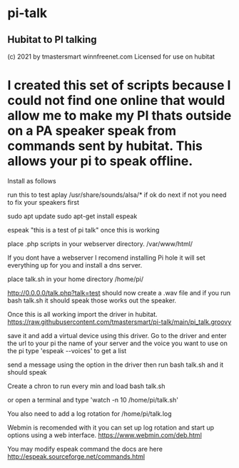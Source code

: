 # pi-talk
Hubitat to PI talking 
----------------------------------------------------------------------------------------
(c) 2021 by tmastersmart winnfreenet.com
Licensed for use on hubitat

I created this set of scripts because I could not find one online that would allow
me to make my PI thats outside on a PA speaker speak from commands sent by hubitat.
This allows your pi to speak offline. 
=========================================================================================


Install as follows

run this to test
aplay /usr/share/sounds/alsa/*
if ok do next if not you need to fix your speakers first

sudo apt update
sudo apt-get install espeak

espeak "this is a test of pi talk" 
once this is working


place .php scripts in your webserver directory. 
/var/www/html/

If you dont have a webserver I recomend installing Pi hole it will set everything up for you and install a dns server. 

place talk.sh in your home directory
/home/pi/

http://0.0.0.0/talk.php?talk=test should now create a .wav file and if you run
bash talk.sh   it should speak those works out the speaker.

Once this is all working import the driver in hubitat.
https://raw.githubusercontent.com/tmastersmart/pi-talk/main/pi_talk.groovy

save it and add a virtual device using this driver.
Go to the driver and enter the url to your pi the name of your server and the voice you want to use
on the pi type 'espeak --voices' to get a list

send a message using the option in the driver then run
bash talk.sh  and it should speak


Create a chron to run every min and load bash talk.sh

or open a terminal and type 'watch -n 10 /home/pi/talk.sh'



You also need to add a log rotation for /home/pi/talk.log

Webmin is recomended with it you can set up log rotation and start up options using a web interface. 
https://www.webmin.com/deb.html

You may modify espeak command the docs are here
http://espeak.sourceforge.net/commands.html






